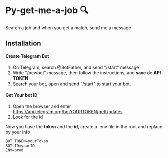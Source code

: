 # Py-get-me-a-job 🔍

Search a job and when you get a match, send me a message

## Installation
#### Create Telegram Bot
1. On Telegram, search @BotFather, and send "/start" message
2. Write "/newbot" message, then follow the instructions, and **save** de **API TOKEN**
3. Search your bot, open and send "/start" to start your bot.
#### Get Your bot ID
1. Open the browser and enter https://api.telegram.org/botYOURTOKEN/getUpdates
2. Look for the id

Now you have the **token** and the **id**, create a .env file in the root and replace by your info
```txt
BOT_TOKEN=yourToken
BOT_ID=yourID
ENV=prod
```